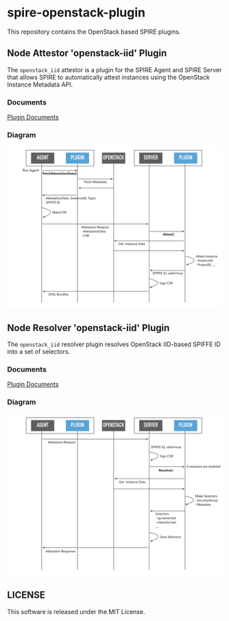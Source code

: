 # spire-openstack-plugin
This repository contains the OpenStack based SPIRE plugins.


## Node Attestor 'openstack-iid' Plugin

The `openstack_iid` attestor is a plugin for the SPIRE Agent and SPIRE Server that allows SPIRE to automatically attest instances using the OpenStack Instance Metadata API.

### Documents

[Plugin Documents](doc/openstack-iid-attestor.md)

### Diagram

![openstack-iid-attestor-flow](images/openstack-iid-attestor-flow.png)

## Node Resolver 'openstack-iid' Plugin

The `openstack_iid` resolver plugin resolves OpenStack IID-based SPIFFE ID into a set of selectors.

### Documents

[Plugin Documents](doc/openstack-iid-resolver.md)

### Diagram

![openstack-iid-resolver-flow](images/openstack-iid-resolver-flow.png)

## LICENSE

This software is released under the MIT License.